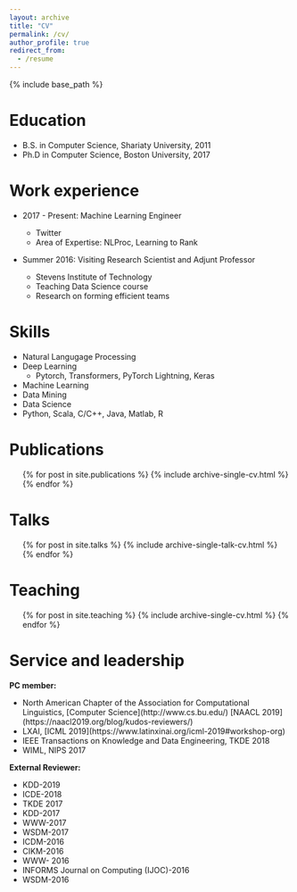 ```yaml
---
layout: archive
title: "CV"
permalink: /cv/
author_profile: true
redirect_from:
  - /resume
---
```


{% include base_path %}

Education
======
* B.S. in Computer Science, Shariaty University, 2011
* Ph.D in Computer Science, Boston University, 2017

Work experience
======
* 2017 - Present: Machine Learning Engineer
  * Twitter
  * Area of Expertise: NLProc, Learning to Rank

* Summer 2016: Visiting Research Scientist and Adjunt Professor
  * Stevens Institute of Technology  
  * Teaching Data Science course
  * Research on forming efficient teams
  
Skills
======
* Natural Langugage Processing
* Deep Learning
  * Pytorch, Transformers, PyTorch Lightning, Keras
* Machine Learning
* Data Mining
* Data Science
* Python, Scala, C/C++, Java, Matlab, R

Publications
======
  <ul>{% for post in site.publications %}
    {% include archive-single-cv.html %}
  {% endfor %}</ul>
  
Talks
======
  <ul>{% for post in site.talks %}
    {% include archive-single-talk-cv.html %}
  {% endfor %}</ul>
  
Teaching
======
  <ul>{% for post in site.teaching %}
    {% include archive-single-cv.html %}
  {% endfor %}</ul>
  
Service and leadership
======
<b> PC member: </b>
<ul>
<li>North American Chapter of the Association for Computational Linguistics, [Computer Science](http://www.cs.bu.edu/) [NAACL 2019](https://naacl2019.org/blog/kudos-reviewers/) </li>
<li> LXAI, [ICML 2019](https://www.latinxinai.org/icml-2019#workshop-org) </li>
<li>IEEE Transactions on Knowledge and Data Engineering, TKDE 2018</li>
<li> WIML, NIPS 2017 </li>
</ul>

<b> External Reviewer:</b>
<ul>
<li>KDD-2019</li>
<li>ICDE-2018</li>
<li>TKDE 2017</li>
<li>KDD-2017</li>
<li>WWW-2017</li>
<li>WSDM-2017</li>
<li>ICDM-2016</li>
<li>CIKM-2016</li>
<li>WWW- 2016</li>
<li>INFORMS Journal on Computing (IJOC)-2016</li>
<li>WSDM-2016</li>
</ul>
